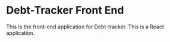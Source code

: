 # Debt-Tracker Front End

This is the front-end application for Debt-tracker.
This is a React application.